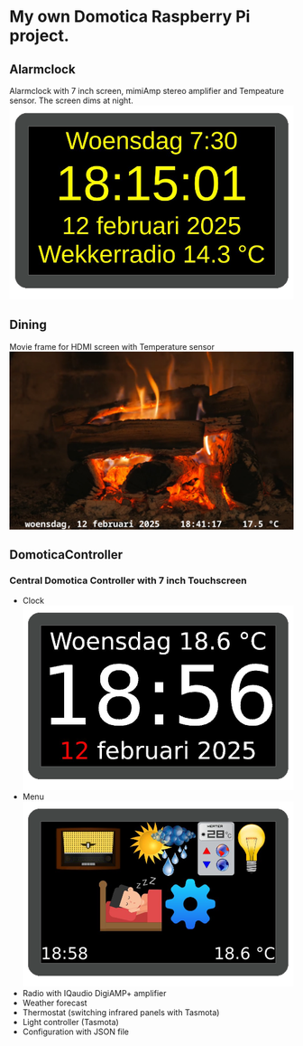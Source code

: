 # My own Domotica Raspberry Pi project.
## Alarmclock
Alarmclock with 7 inch screen, mimiAmp stereo amplifier and Tempeature sensor.
The screen dims at night.
![Pinda Alarmclock](alarmclock/pindaalarmclock.png "Pinda Alarmclock")
## Dining
Movie frame for HDMI screen with Temperature sensor
![Pinda Movie frame](dining/dining.png "Pinda Movie frame")
## DomoticaController
### Central Domotica Controller with 7 inch Touchscreen
- Clock
  ![Pinda Domotica Controller](domoticaController/images/pindadomoclock.png "Pinda Domotica Controller")
- Menu
  ![Pinda Domotica Controller](domoticaController/images/pindadomomenu.png "Pinda Domotica Controller")
- Radio with IQaudio DigiAMP+ amplifier
- Weather forecast
- Thermostat (switching infrared panels with Tasmota)
- Light controller (Tasmota)
- Configuration with JSON file
